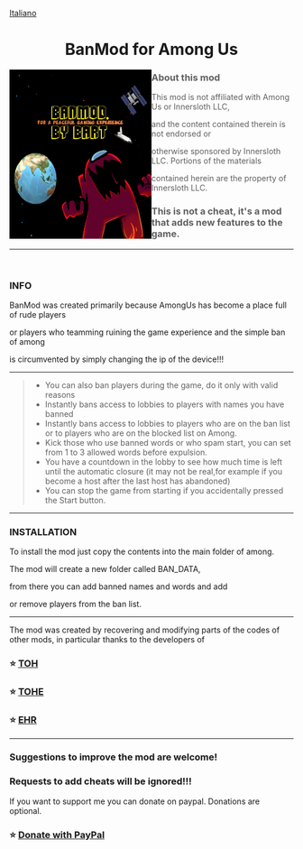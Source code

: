 [Italiano](https://github.com/GianniIta87/BanMod/blob/main/README-IT.md)

<h1 align="center">BanMod for Among Us</h1>


<img align="left" alt="Cover" src="Resources/newimage.png" width="50%" height="300" /> 
<p align="right">

> ### About this mod

> This mod is not affiliated with Among Us or Innersloth LLC,

> and the content contained therein is not endorsed or

> otherwise sponsored by Innersloth LLC. Portions of the materials

> contained herein are the property of Innersloth LLC.


> ### This is not a cheat, it's a mod that adds new features to the game.


---
<br>

### INFO


BanMod was created primarily because AmongUs has become a place full of rude players

or players who teamming ruining the game experience and the simple ban of among

is circumvented by simply changing the ip of the device!!!

---
> - You can also ban players during the game, do it only with valid reasons
> - Instantly bans access to lobbies to players with names you have banned
> - Instantly bans access to lobbies to players who are on the ban list or to players who are on the blocked list on Among.
> - Kick those who use banned words or who spam start, you can set from 1 to 3 allowed words before expulsion.
> - You have a countdown in the lobby to see how much time is left until the automatic closure (it may not be real,for example if you become a host after the last host has abandoned)
> - You can stop the game from starting if you accidentally pressed the Start button.

                   
---
### INSTALLATION

To install the mod just copy the contents into the main folder of among.

The mod will create a new folder called BAN_DATA,

from there you can add banned names and words and add

or remove players from the ban list.

---
The mod was created by recovering and modifying parts of the codes of other mods, in particular thanks to the developers of

### :star: [TOH](https://github.com/tukasa0001/TownOfHost)
### :star: [TOHE](https://github.com/KARPED1EM/TownOfHostEdited)
### :star: [EHR](https://github.com/Gurge44/EndlessHostRoles/tree/main)
---
### Suggestions to improve the mod are welcome!
### Requests to add cheats will be ignored!!!

If you want to support me you can donate on paypal.
Donations are optional.
### :star: [Donate with PayPal](https://www.paypal.com/donate/?hosted_button_id=AQTKF6FGQLPCL)
